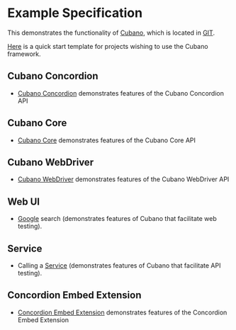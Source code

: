 # Example Specification

This demonstrates the functionality of [Cubano](http://concordion.org/cubano), which is located in [GIT](https://github.com/concordion/cubano).

[Here](https://github.com/concordion/cubano-template) is a quick start template for projects wishing to use the Cubano framework. 

## Cubano Concordion
* [Cubano Concordion](cubanoconcordion/CubanoConcordion.md "c:run") demonstrates features of the Cubano Concordion API

## Cubano Core
* [Cubano Core](cubanocore/CubanoCore.md "c:run") demonstrates features of the Cubano Core API

## Cubano WebDriver
* [Cubano WebDriver](cubanowebdriver/CubanoWebDriver.md "c:run") demonstrates features of the Cubano WebDriver API

## Web UI
* [Google](google/Google.md "c:run") search (demonstrates features of Cubano that facilitate web testing).

## Service
* Calling a [Service](service/Service.md "c:run") (demonstrates features of Cubano that facilitate API testing).

## Concordion Embed Extension
* [Concordion Embed Extension](embed/Embed.md "c:run") demonstrates features of the Concordion Embed Extension
